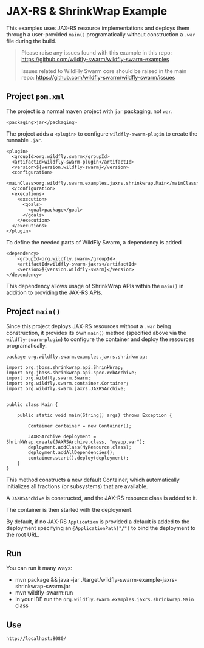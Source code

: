 # JAX-RS & ShrinkWrap Example

This examples uses JAX-RS resource implementations and deploys
them through a user-provided `main()` programatically without
construction a `.war` file during the build.

> Please raise any issues found with this example in this repo:
> https://github.com/wildfly-swarm/wildfly-swarm-examples
>
> Issues related to WildFly Swarm core should be raised in the main repo:
> https://github.com/wildfly-swarm/wildfly-swarm/issues

## Project `pom.xml`

The project is a normal maven project with `jar` packaging, not `war`.

    <packaging>jar</packaging>

The project adds a `<plugin>` to configure `wildfly-swarm-plugin` to
create the runnable `.jar`.

    <plugin>
      <groupId>org.wildfly.swarm</groupId>
      <artifactId>wildfly-swarm-plugin</artifactId>
      <version>${version.wildfly-swarm}</version>
      <configuration>
        <mainClass>org.wildfly.swarm.examples.jaxrs.shrinkwrap.Main</mainClass>
      </configuration>
      <executions>
        <execution>
          <goals>
            <goal>package</goal>
          </goals>
        </execution>
      </executions>
    </plugin>

To define the needed parts of WildFly Swarm, a dependency is added

    <dependency>
        <groupId>org.wildfly.swarm</groupId>
        <artifactId>wildfly-swarm-jaxrs</artifactId>
        <version>${version.wildfly-swarm}</version>
    </dependency>

This dependency allows usage of ShrinkWrap APIs within the `main()` in addition
to providing the JAX-RS APIs.

## Project `main()`

Since this project deploys JAX-RS resources without a `.war` being construction, it
provides its own `main()` method (specified above via the `wildfly-swarm-plugin`) to
configure the container and deploy the resources programatically.


    package org.wildfly.swarm.examples.jaxrs.shrinkwrap;
    
    import org.jboss.shrinkwrap.api.ShrinkWrap;
    import org.jboss.shrinkwrap.api.spec.WebArchive;
    import org.wildfly.swarm.Swarm;
    import org.wildfly.swarm.container.Container;
    import org.wildfly.swarm.jaxrs.JAXRSArchive;
    

    public class Main {
    
        public static void main(String[] args) throws Exception {
    
            Container container = new Container();
    
            JAXRSArchive deployment = ShrinkWrap.create(JAXRSArchive.class, "myapp.war");
            deployment.addClass(MyResource.class);
            deployment.addAllDependencies();
            container.start().deploy(deployment);
        }
    }

This method constructs a new default Container, which automatically
initializes all fractions (or subsystems) that are available.

A `JAXRSArchive` is constructed, and the JAX-RS resource class is
added to it.

The container is then started with the deployment.

By default, if no JAX-RS `Application` is provided a default is added
to the deployment specifying an `@ApplicationPath("/")` to bind the
deployment to the root URL.

## Run

You can run it many ways:

* mvn package && java -jar ./target/wildfly-swarm-example-jaxrs-shrinkwrap-swarm.jar
* mvn wildfly-swarm:run
* In your IDE run the `org.wildfly.swarm.examples.jaxrs.shrinkwrap.Main` class

## Use

    http://localhost:8080/
